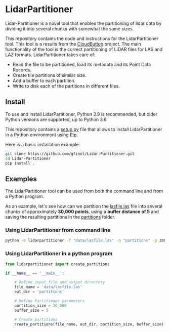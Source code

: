# LidarPartitioner
Lidar-Partitioner is a novel tool that enables the partitioning of lidar data by dividing it into several chunks with 
somewhat the same sizes.

This repository contains the code and instructions for the LidarPartitioner tool. This tool is a results from the 
[CloudButton](https://cloudbutton.eu/) project. The main functionality of the tool is the correct partitioning of LiDAR 
files for LAS and LAZ formats. 
LidarPartitioner takes care of:
- Read the file to be partitioned, load its metadata and its Point Data Records.
- Create tile partitions of similar size.
- Add a buffer to each partition.
- Write to disk each of the partitions in different files.

## Install
To use and install LidarPartitioner, Python 3.9 is recommended, but older Python versions are supported, up to Python 3.6.  

This repository contains a [setup.py](./setup.py) file that allows to install LidarPartitioner in a Python environment 
using [Pip](https://pypi.org/project/pip/).

Here is a basic installation example: 

```bash
git clone https://github.com/gfinol/Lidar-Partitioner.git
cd Lidar-Partitioner
pip install .
```

## Examples
The LidarPartitioner tool can be used from both the command line and from a Python program. 

As an example, let's see how can we partition the [lasfile.las](./examples/data/lasfile.las) file into several 
chunks of approximately **30,000 points**, using a **buffer distance of 5** and saving the resulting partitions in the 
[partitions](./examples/partitions) folder.

### Using LidarPartitioner from command line
```bash
python -m lidarpartitioner -f "data/lasfile.las" -o "partitions" -p 30000 -b 5
```

### Using LidarPartitioner in a python program

```python
from lidarpartitioner import create_partitions

if __name__ == '__main__':

    # Define input file and output directory
    file_name = 'data/lasfile.las'
    out_dir = 'partitions'

    # Define Partitioner parameters
    partition_size = 30_000
    buffer_size = 5

    # Create partitions
    create_partitions(file_name, out_dir, partition_size, buffer_size)
```
